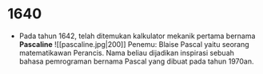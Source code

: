 # 1640
- Pada tahun 1642, telah ditemukan kalkulator mekanik pertama bernama **Pascaline**
	![[pascaline.jpg|200]]
	Penemu: Blaise Pascal yaitu seorang matematikawan Perancis. Nama beliau dijadikan inspirasi sebuah bahasa pemrograman bernama Pascal yang dibuat pada tahun 1970an.